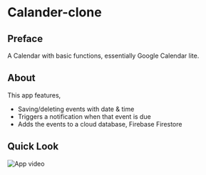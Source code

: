 # Calander-clone

## Preface
A Calendar with basic functions, essentially Google Calendar lite. <br>


## About

This app features,
* Saving/deleting events with date & time
* Triggers a notification when that event is due
* Adds the events to a cloud database, Firebase Firestore

## Quick Look
![App video](https://media.giphy.com/media/v1.Y2lkPTc5MGI3NjExMmRhZDZiNTBhZGY0OTgwNzJlMjY2M2VjN2YwZjM5MTRiYjE0NDVjZSZjdD1n/BwjaiDpPvTMxcoRq7y/giphy.gif)
 
